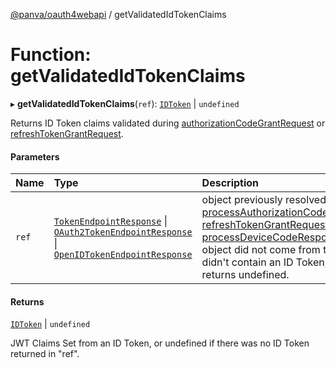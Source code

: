 [@panva/oauth4webapi](../README.md) / getValidatedIdTokenClaims

# Function: getValidatedIdTokenClaims

▸ **getValidatedIdTokenClaims**(`ref`): [`IDToken`](../interfaces/IDToken.md) \| `undefined`

Returns ID Token claims validated during [authorizationCodeGrantRequest](authorizationCodeGrantRequest.md) or
[refreshTokenGrantRequest](refreshTokenGrantRequest.md).

#### Parameters

| Name | Type | Description |
| :------ | :------ | :------ |
| `ref` | [`TokenEndpointResponse`](../interfaces/TokenEndpointResponse.md) \| [`OAuth2TokenEndpointResponse`](../interfaces/OAuth2TokenEndpointResponse.md) \| [`OpenIDTokenEndpointResponse`](../interfaces/OpenIDTokenEndpointResponse.md) | object previously resolved from [processAuthorizationCodeOpenIDResponse](processAuthorizationCodeOpenIDResponse.md), [refreshTokenGrantRequest](refreshTokenGrantRequest.md), or [processDeviceCodeResponse](processDeviceCodeResponse.md). If the "ref" object did not come from these methods, or didn't contain an ID Token, this function returns undefined. |

#### Returns

[`IDToken`](../interfaces/IDToken.md) \| `undefined`

JWT Claims Set from an ID Token, or undefined if there was no ID
Token returned in "ref".
